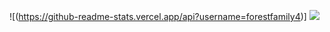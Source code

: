 ![(https://github-readme-stats.vercel.app/api?username=forestfamily4)]
![](https://github-readme-stats.vercel.app/api/top-langs/?username=forestfamily4&layout=compact)
